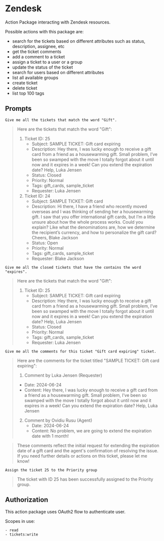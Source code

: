 # Zendesk

Action Package interacting with Zendesk resources.

Possible actions with this package are:

- search for the tickets based on different attributes such as status, description, assignee, etc
- get the ticket comments
- add a comment to a ticket
- assign a ticket to a user or a group
- update the status of the ticket
- search for users based on different attributes
- list all available groups
- create ticket
- delete ticket
- list top 100 tags

## Prompts

```
Give me all the tickets that match the word "Gift".
```

> Here are the tickets that match the word "Gift":
>
> 1. Ticket ID: 25
>    - Subject: SAMPLE TICKET: Gift card expiring
>    - Description: Hey there, I was lucky enough to receive a gift card from a friend as a housewarming gift. Small problem, I’ve been so swamped with the move I totally forgot about it until now and it expires in a week! Can you extend the expiration date? Help, Luka Jensen
>    - Status: Closed
>    - Priority: Normal
>    - Tags: gift_cards, sample_ticket
>    - Requester: Luka Jensen
> 2. Ticket ID: 24
>    - Subject: SAMPLE TICKET: Gift card
>    - Description: Hi there, I have a friend who recently moved overseas and I was thinking of sending her a housewarming gift. I saw that you offer international gift cards, but I’m a little unsure about how the whole process works. Could you explain? Like what the denominations are, how we determine the recipient’s currency, and how to personalize the gift card? Cheers, Blake Jackson
>    - Status: Open
>    - Priority: Normal
>    - Tags: gift_cards, sample_ticket
>    - Requester: Blake Jackson

```
Give me all the closed tickets that have the contains the word "expires".
```

> Here are the tickets that match the word "Gift":
>
> 1. Ticket ID: 25
>    - Subject: SAMPLE TICKET: Gift card expiring
>    - Description: Hey there, I was lucky enough to receive a gift card from a friend as a housewarming gift. Small problem, I’ve been so swamped with the move I totally forgot about it until now and it expires in a week! Can you extend the expiration date? Help, Luka Jensen
>    - Status: Closed
>    - Priority: Normal
>    - Tags: gift_cards, sample_ticket
>    - Requester: Luka Jensen

```
Give me all the comments for this ticket "Gift card expiring" ticket.
```

> Here are the comments for the ticket titled "SAMPLE TICKET: Gift card expiring":
>
> 1. Comment by Luka Jensen (Requester)
>
> - Date: 2024-06-24
> - Content: Hey there, I was lucky enough to receive a gift card from a friend as a housewarming gift. Small problem, I’ve been so swamped with the move I totally forgot about it until now and it expires in a week! Can you extend the expiration date? Help, Luka Jensen
>
> 2. Comment by Ovidiu Rusu (Agent)
>    - Date: 2024-06-24
>    - Content: No problem, we are going to extend the expiration date with 1 month!

> These comments reflect the initial request for extending the expiration date of a gift card and the agent's confirmation of resolving the issue. If you need further details or actions on this ticket, please let me know!

```
Assign the ticket 25 to the Priority group
```

> The ticket with ID 25 has been successfully assigned to the Priority group.

## Authorization

This action package uses OAuth2 flow to authenticate user.

Scopes in use:

    - read
    - tickets:write
